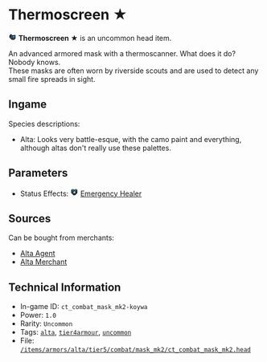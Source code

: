 # Thermoscreen ★

<img src="https://raw.githubusercontent.com/Ceterai/Enternia/main/items/armors/alta/tier5/combat/mask_mk2/icon.png" alt="Thermoscreen ★ icon" loading="lazy" height=16px width="auto" /> **Thermoscreen ★** is an uncommon head item.

An advanced armored mask with a thermoscanner. What does it do? Nobody knows.  
These masks are often worn by riverside scouts and are used to detect any small fire spreads in sight.

## Ingame

Species descriptions:

- Alta: Looks very battle-esque, with the camo paint and everything, although altas don't really use these palettes.

## Parameters

- Status Effects: <img src="https://raw.githubusercontent.com/Ceterai/Enternia/main/stats/effects/ct_autoeffect/ct_emergency_healer.png" alt="Emergency Healer icon" loading="lazy" height=16px width="auto" /> [Emergency Healer](https://ceterai.github.io/MyEnternia/Wiki/EmergencyHealer)

## Sources

Can be bought from merchants:

- [Alta Agent](https://ceterai.github.io/MyEnternia/Wiki/AltaAgent)
- [Alta Merchant](https://ceterai.github.io/MyEnternia/Wiki/AltaMerchant)

## Technical Information

- In-game ID: `ct_combat_mask_mk2-koywa`
- Power: `1.0`
- Rarity: `Uncommon`
- Tags: [`alta`](https://ceterai.github.io/MyEnternia/Wiki/Tags/Alta), [`tier4armour`](https://ceterai.github.io/MyEnternia/Wiki/Tags/Tier4Armour), [`uncommon`](https://ceterai.github.io/MyEnternia/Wiki/Tags/Uncommon)
- File: [`/items/armors/alta/tier5/combat/mask_mk2/ct_combat_mask_mk2.head`](https://github.com/Ceterai/Enternia/blob/main/items/armors/alta/tier5/combat/mask_mk2/ct_combat_mask_mk2.head)
